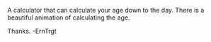 A calculator that can calculate your age down to the day. There is a beautiful animation of calculating the age.

Thanks.
-ErnTrgt
